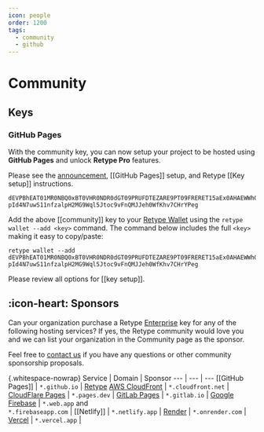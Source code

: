 ```yaml
---
icon: people
order: 1200
tags:
  - community
  - github
---
```

# Community

## Keys

### GitHub Pages

With the community key, you can now setup your project to be hosted using **GitHub Pages** and unlock **Retype Pro** features.

Please see the [announcement](/blog/2025-06-06.md), [[GitHub Pages]] setup, and Retype [[Key setup]] instructions.

```
dEVPBhEAT01MR0NBQ0xBT0VHR0NDR0dGT09PRUFDTEZARE9PT09FRERET15aEx0AHAEWWh0bT0Q-pId4N7uwS11nfzalpH2MG9Wql5Jtoc9vFnQMJJeh0WfKhv7CHrYPeg
```

Add the above [[community]] key to your [Retype Wallet](/guides/cli.md#retype-wallet) using the `retype wallet --add <key>` command. The command below includes the full `<key>` making it easy to copy/paste:

```
retype wallet --add dEVPBhEAT01MR0NBQ0xBT0VHR0NDR0dGT09PRUFDTEZARE9PT09FRERET15aEx0AHAEWWh0bT0Q-pId4N7uwS11nfzalpH2MG9Wql5Jtoc9vFnQMJJeh0WfKhv7CHrYPeg
```

Please review all options for [[key setup]].

## :icon-heart: Sponsors

Can your organization purchase a Retype [Enterprise](/pro/pro.md) key for any of the following hosting services? If yes, the Retype community would love you and we can list your organization in the Community page as the sponsor.

Feel free to [contact us](mailto:hello@retype.com) if you have any questions or other community sponsorship proposals.

{.whitespace-nowrap}
Service | Domain | Sponsor
--- | --- | ---
[[GitHub Pages]] | `*.github.io` | [Retype](https://retype.com)
[AWS CloudFront](https://aws.amazon.com/cloudfront/) | `*.cloudfront.net` | 
[CloudFlare Pages](/hosting/cloudflare.md) | `*.pages.dev` | 
[GitLab Pages](/hosting/gitlab-pages.md) | `*.gitlab.io` | 
[Google Firebase](https://firebase.google.com/) | `*.web.app` and<br> `*.firebaseapp.com` | 
[[Netlify]] | `*.netlify.app` | 
[Render](https://render.com/) | `*.onrender.com` | 
[Vercel](https://vercel.com/) | `*.vercel.app` | 